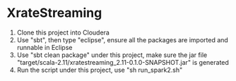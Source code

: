 # XrateStreaming
1. Clone this project into Cloudera
2. Use "sbt", then type "eclipse", ensure all the packages are imported and runnable in Eclipse
3. Use "sbt clean package" under this project, make sure the jar file "target/scala-2.11/xratestreaming\_2.11-0.1.0-SNAPSHOT.jar" is generated
4. Run the script under this project, use "sh run\_spark2.sh" 
